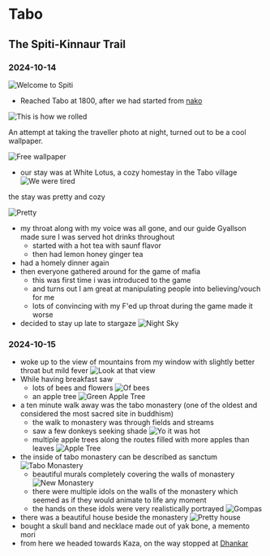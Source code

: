 # Tabo

## The Spiti-Kinnaur Trail

### 2024-10-14

![Welcome to Spiti](welcome.avif)
- Reached Tabo at 1800, after we had started from [nako](../nako#2024-10-14)

![This is how we rolled](traveller.avif)


An attempt at taking the traveller photo at night, turned out to be a cool wallpaper.

![Free wallpaper](wallpaper.avif)

- our stay was at White Lotus, a cozy homestay in the Tabo village
![We were tired](tired.avif)

the stay was pretty and cozy

![Pretty](pretty.avif)

- my throat along with my voice was all gone, and our guide Gyallson made sure I was served hot drinks throughout
  - started with a hot tea with saunf flavor
  - then had lemon honey ginger tea
- had a homely dinner again
- then everyone gathered around for the game of mafia
  - this was first time i was introduced to the game
  - and turns out I am great at manipulating people into believing/vouch for me
  - lots of convincing with my F'ed up throat during the game made it worse
- decided to stay up late to stargaze
  ![Night Sky](night.avif)

### 2024-10-15

- woke up to the view of mountains from my window with slightly better throat but mild fever
![Look at that view](woah.avif)
- While having breakfast saw 
  - lots of bees and flowers
  ![Of bees](bees.avif)
  - an apple tree
  ![Green Apple Tree](green_apple.avif)
- a ten minute walk away was the tabo monastery (one of the oldest and considered the most sacred site in buddhism)
  - the walk to monastery was through fields and streams
  - saw a few donkeys seeking shade
  ![Yo it was hot](donkeys.avif)
  - multiple apple trees along the routes filled with more apples than leaves
  ![Apple Tree](red_apple.avif)
- the inside of tabo monastery can be described as sanctum
  ![Tabo Monastery](tabo.avif)
  - beautiful murals completely covering the walls of monastery
  ![New Monastery](new.avif)
  - there were multiple idols on the walls of the monastery which seemed as if they would animate to life any moment
  - the hands on these idols were very realistically portrayed
  ![Gompas](gompa.avif)
- there was a beautiful house beside the monastery
  ![Pretty house](house.avif)
- bought a skull band and necklace made out of yak bone, a memento mori
- from here we headed towards Kaza, on the way stopped at [Dhankar](../dhankar#2024-10-15)